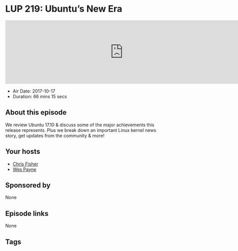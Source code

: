 # LUP 219: Ubuntu’s New Era

<iframe src="https://player.fireside.fm/v2/RUkczH-V+tE1IG0gJ?theme=dark" width="740" height="200" frameborder="0" scrolling="no"></iframe>

* Air Date: 2017-10-17
* Duration: 66 mins 15 secs

## About this episode

We review Ubuntu 17.10 & discuss some of the major achievements this release represents. Plus we break down an important Linux kernel news story, get updates from the community & more!

## Your hosts
* [Chris Fisher](https://linuxunplugged.com/hosts/chrislas)
* [Wes Payne](https://linuxunplugged.com/hosts/wes)

## Sponsored by

None



## Episode links

None



## Tags

